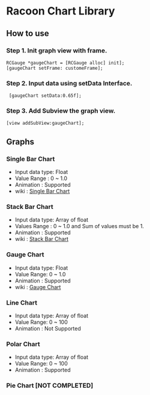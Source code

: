 # Racoon Chart Library  

## How to use  

### Step 1. Init graph view with frame. 
` RCGauge *gaugeChart = [RCGauge alloc] init]; `   
` [gaugeChart setFrame: customeFrame]; `  

### Step 2. Input data using setData Interface.  
` [gaugeChart setData:0.65f];`

### Step 3. Add Subview the graph view.
` [view addSubView:gaugeChart]; `

## Graphs  
  
### Single Bar Chart 
* Input data type: Float
* Value Range : 0 ~ 1.0
* Animation : Supported 
* wiki : [Single Bar Chart](https://github.com/HelloMocca/Racoon/wiki/SingleBar)

### Stack Bar Chart
* Input data type: Array of float
* Values Range : 0 ~ 1.0 and Sum of values must be 1.
* Animation : Supported
* wiki : [Stack Bar Chart](https://github.com/HelloMocca/Racoon/wiki/StackBar)

### Gauge Chart
* Input data type: Float
* Value Range: 0 ~ 1.0
* Animation : Supported
* wiki : [Gauge Chart](https://github.com/HelloMocca/Racoon/wiki/Gauge)

### Line Chart
* Input data type: Array of float
* Value Range: 0 ~ 100
* Animation : Not Supported

### Polar Chart 
* Input data type: Array of float
* Value Range: 0 ~ 100
* Animation : Supported

### Pie Chart [NOT COMPLETED]

